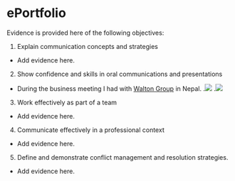 # ePortfolio
Evidence is provided here of the following objectives:
1. Explain communication concepts and strategies
- Add evidence here.
2. Show confidence and skills in oral communications and presentations
-  During the business meeting I had with [Walton Group](https://waltonbd.com/) in Nepal.
   .![](Presentation1.png)
   .![](Presentation2.png)
3. Work effectively as part of a team
- Add evidence here.
4. Communicate effectively in a professional context
- Add evidence here.
5. Define and demonstrate conflict management and resolution strategies.
- Add evidence here.
